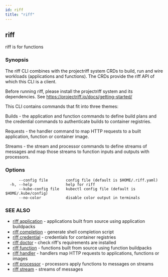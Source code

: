 ```yaml
---
id: riff
title: "riff"
---
```

## riff

riff is for functions

### Synopsis

The riff CLI combines with the projectriff system CRDs to build, run and wire
workloads (applications and functions). The CRDs provide the riff API of which
this CLI is a client.

Before running riff, please install the projectriff system and its dependencies.
See https://projectriff.io/docs/getting-started/

This CLI contains commands that fit into three themes:

Builds - the application and function commands to define build plans and the
credential commands to authenticate builds to container registries.

Requests - the handler command to map HTTP requests to a built application,
function or container image.

Streams - the stream and processor commands to define streams of messages and
map those streams to function inputs and outputs with processors.

### Options

```
      --config file        config file (default is $HOME/.riff.yaml)
  -h, --help               help for riff
      --kube-config file   kubectl config file (default is $HOME/.kube/config)
      --no-color           disable color output in terminals
```

### SEE ALSO

* [riff application](riff_application.md)	 - applications built from source using application buildpacks
* [riff completion](riff_completion.md)	 - generate shell completion script
* [riff credential](riff_credential.md)	 - credentials for container registries
* [riff doctor](riff_doctor.md)	 - check riff's requirements are installed
* [riff function](riff_function.md)	 - functions built from source using function buildpacks
* [riff handler](riff_handler.md)	 - handlers map HTTP requests to applications, functions or images
* [riff processor](riff_processor.md)	 - processors apply functions to messages on streams
* [riff stream](riff_stream.md)	 - streams of messages

